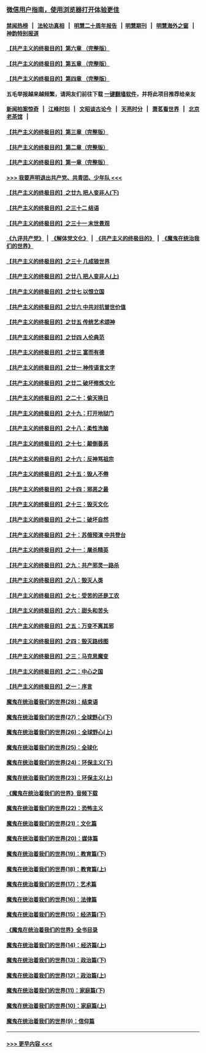 ### [微信用户指南，使用浏览器打开体验更佳](https://github.com/gfw-breaker/banned-news1/blob/master/indexes/wechat-guide.md?t=0)
#### [禁闻热榜](热点新闻.md?t=0)  &nbsp;&nbsp;|&nbsp;&nbsp; [法轮功真相](https://github.com/gfw-breaker/truth/blob/master/README.md?t=0) &nbsp;&nbsp;|&nbsp;&nbsp; [明慧二十周年报告](https://github.com/gfw-breaker/mh-reports/blob/master/README.md?t=0) &nbsp;&nbsp;|&nbsp;&nbsp;[明慧期刊](https://github.com/gfw-breaker/mh-qikan) &nbsp;&nbsp;|&nbsp;&nbsp; [明慧海外之窗](https://github.com/gfw-breaker/mh-news/blob/master/README.md?t=0) &nbsp;&nbsp;|&nbsp;&nbsp; [神韵特别报道](https://github.com/gfw-breaker/mh-news/blob/master/shenyun.md?t=0)
#### [【共产主义的终极目的】第六章 （完整版）](../pages/nsc422/n11428913.md?t=02051301) 
#### [【共产主义的终极目的】第五章 （完整版）](../pages/nsc422/n11428912.md?t=02051301) 
#### [【共产主义的终极目的】第四章 （完整版）](../pages/nsc422/n11428907.md?t=02051301) 
#### 五毛举报越来越频繁，请网友们前往下载 [一键翻墙软件](https://github.com/gfw-breaker/ssr-accounts)，并将此项目推荐给亲友
#### [新闻拍案惊奇](https://github.com/gfw-breaker/banned-news1/blob/master/pages/link4.md) &nbsp;&nbsp;|&nbsp;&nbsp; [江峰时刻](https://github.com/gfw-breaker/banned-news1/blob/master/pages/link4.md) &nbsp;&nbsp;|&nbsp;&nbsp; [文昭谈古论今](https://github.com/gfw-breaker/banned-news1/blob/master/pages/link4.md) &nbsp;&nbsp;|&nbsp;&nbsp; [天亮时分](https://github.com/gfw-breaker/banned-news1/blob/master/pages/link4.md) &nbsp;&nbsp;|&nbsp;&nbsp; [萧茗看世界](https://github.com/gfw-breaker/banned-news1/blob/master/pages/link4.md) &nbsp;&nbsp;|&nbsp;&nbsp; [北京老茶馆](https://github.com/gfw-breaker/banned-news1/blob/master/pages/link4.md) &nbsp;&nbsp;|&nbsp;&nbsp; 
#### [【共产主义的终极目的】第三章（完整版）](../pages/nsc422/n11428848.md?t=02051301) 
#### [【共产主义的终极目的】第二章（完整版）](../pages/nsc422/n11428831.md?t=02051301) 
#### [【共产主义的终极目的】第一章（完整版）](../pages/nsc422/n11417651.md?t=02051301) 
#### [>>> 我要声明退出共产党、共青团、少年队 <<<](https://github.com/begood0513/goodnews/blob/master/quit/letter.md) 
#### [【共产主义的终极目的】之廿九 把人变非人(下)](../pages/nsc422/n11344140.md?t=02051301) 
#### [【共产主义的终极目的】之三十二 结语](../pages/nsc422/n11360535.md?t=02051301) 
#### [【共产主义的终极目的】之三十一 末世景观](../pages/nsc422/n11351129.md?t=02051301) 
#### [《九评共产党》](https://github.com/begood0513/9ping.md/blob/master/README.md) &nbsp;|&nbsp; [《解体党文化》](../../../../jtdwh.md/blob/master/README.md)  &nbsp;|&nbsp; [《共产主义的终极目的》](../../../../gczydzjmd.md/blob/master/README.md) &nbsp;|&nbsp; [《魔鬼在统治我们的世界》](../../../../mgztzwmdsj.md/blob/master/README.md) 
#### [【共产主义的终极目的】之三十 几成狼世界](../pages/nsc422/n11348280.md?t=02051301) 
#### [【共产主义的终极目的】之廿八 把人变非人(上)](../pages/nsc422/n11340492.md?t=02051301) 
#### [【共产主义的终极目的】之廿七 以恨立国](../pages/nsc422/n11336944.md?t=02051301) 
#### [【共产主义的终极目的】之廿六 中共对抗普世价值](../pages/nsc422/n11324785.md?t=02051301) 
#### [【共产主义的终极目的】之廿五 传统艺术颂神](../pages/nsc422/n11296396.md?t=02051301) 
#### [【共产主义的终极目的】之廿四 人伦典范](../pages/nsc422/n11296397.md?t=02051301) 
#### [【共产主义的终极目的】之廿三 富而有德](../pages/nsc422/n11283598.md?t=02051301) 
#### [【共产主义的终极目的】之廿一 神传语言文字](../pages/nsc422/n11263265.md?t=02051301) 
#### [【共产主义的终极目的】之廿二 破坏修炼文化](../pages/nsc422/n11245728.md?t=02051301) 
#### [【共产主义的终极目的】之二十：偷天换日](../pages/nsc422/n11238846.md?t=02051301) 
#### [【共产主义的终极目的】之十九：打开地狱门](../pages/nsc422/n11206376.md?t=02051301) 
#### [【共产主义的终极目的】之十八：柔性洗脑](../pages/nsc422/n11199994.md?t=02051301) 
#### [【共产主义的终极目的】之十七：颠倒善恶](../pages/nsc422/n11179782.md?t=02051301) 
#### [【共产主义的终极目的】之十六：反神骂祖宗](../pages/nsc422/n11166798.md?t=02051301) 
#### [【共产主义的终极目的】之十五：毁人不倦](../pages/nsc422/n11166792.md?t=02051301) 
#### [【共产主义的终极目的】之十四：邪恶之最](../pages/nsc422/n11150249.md?t=02051301) 
#### [【共产主义的终极目的】之十三：毁灭文化](../pages/nsc422/n11135227.md?t=02051301) 
#### [【共产主义的终极目的】之十二：破坏自然](../pages/nsc422/n11135214.md?t=02051301) 
#### [【共产主义的终极目的】之十：苏俄预演 中共登台](../pages/nsc422/n11118424.md?t=02051301) 
#### [【共产主义的终极目的】之十一：屠杀精英](../pages/nsc422/n11118442.md?t=02051301) 
#### [【共产主义的终极目的】之九：共产邪灵一路杀](../pages/nsc422/n11114139.md?t=02051301) 
#### [【共产主义的终极目的】之八：毁灭人类](../pages/nsc422/n11108503.md?t=02051301) 
#### [【共产主义的终极目的】之七：受苦的还是工农](../pages/nsc422/n11101809.md?t=02051301) 
#### [【共产主义的终极目的】之六：甜头和苦头](../pages/nsc422/n11096971.md?t=02051301) 
#### [【共产主义的终极目的】之五：万变不离其邪](../pages/nsc422/n11091285.md?t=02051301) 
#### [【共产主义的终极目的】之四：毁灭路线图](../pages/nsc422/n11086284.md?t=02051301) 
#### [【共产主义的终极目的】之三：马克思魔变](../pages/nsc422/n11061941.md?t=02051301) 
#### [【共产主义的终极目的】之二：中心之国](../pages/nsc422/n11047728.md?t=02051301) 
#### [【共产主义的终极目的】之一：序言](../pages/nsc422/n11086077.md?t=02051301) 
#### [魔鬼在统治着我们的世界(28)：结束语](../pages/nsc422/n10936246.md?t=02051301) 
#### [魔鬼在统治着我们的世界(27)：全球野心(下)](../pages/nsc422/n10928319.md?t=02051301) 
#### [魔鬼在统治着我们的世界(26)：全球野心(上)](../pages/nsc422/n10900318.md?t=02051301) 
#### [魔鬼在统治着我们的世界(25)：全球化](../pages/nsc422/n10788205.md?t=02051301) 
#### [魔鬼在统治着我们的世界(24)：环保主义(下)](../pages/nsc422/n10695307.md?t=02051301) 
#### [魔鬼在统治着我们的世界(23)：环保主义(上)](../pages/nsc422/n10688613.md?t=02051301) 
#### [《魔鬼在统治着我们的世界》音频下载](../pages/nsc422/n10635553.md?t=02051301) 
#### [魔鬼在统治着我们的世界(22)：恐怖主义](../pages/nsc422/n10614727.md?t=02051301) 
#### [魔鬼在统治着我们的世界(21)：文化篇](../pages/nsc422/n10597706.md?t=02051301) 
#### [魔鬼在统治着我们的世界(20)：媒体篇](../pages/nsc422/n10586579.md?t=02051301) 
#### [魔鬼在统治着我们的世界(19)：教育篇(下)](../pages/nsc422/n10564808.md?t=02051301) 
#### [魔鬼在统治着我们的世界(18)：教育篇(上)](../pages/nsc422/n10526970.md?t=02051301) 
#### [魔鬼在统治着我们的世界(17)：艺术篇](../pages/nsc422/n10499093.md?t=02051301) 
#### [魔鬼在统治着我们的世界(16)：法律篇](../pages/nsc422/n10485969.md?t=02051301) 
#### [魔鬼在统治着我们的世界(15)：经济篇(下)](../pages/nsc422/n10469975.md?t=02051301) 
#### [《魔鬼在统治着我们的世界》全书目录](../pages/nsc422/n10464261.md?t=02051301) 
#### [魔鬼在统治着我们的世界(14)：经济篇(上)](../pages/nsc422/n10457370.md?t=02051301) 
#### [魔鬼在统治着我们的世界(13)：政治篇(下)](../pages/nsc422/n10448270.md?t=02051301) 
#### [魔鬼在统治着我们的世界(12)：政治篇(上)](../pages/nsc422/n10444576.md?t=02051301) 
#### [魔鬼在统治着我们的世界(11)：家庭篇(下)](../pages/nsc422/n10440961.md?t=02051301) 
#### [魔鬼在统治着我们的世界(10)：家庭篇(上)](../pages/nsc422/n10435448.md?t=02051301) 
#### [魔鬼在统治着我们的世界(9)：信仰篇](../pages/nsc422/n10432159.md?t=02051301) 

----
#### [ >>> 更早内容 <<< ](../indexes/nsc422-earlier.md)
